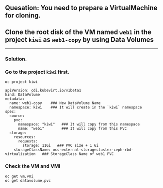## Quesation: You need to prepare a VirtualMachine for cloning.
## Clone the root disk of the VM named `web1` in the project `kiwi` as `web1-copy` by using Data Volumes
---

### Solution. 
### Go to the project `kiwi` first.
```
oc project kiwi
```

```
apiVersion: cdi.kubevirt.io/v1beta1
kind: DataVolume
metadata:
  name: web1-copy    ### New DataVolume Name
  namespace: kiwi    ### It will create in the `kiwi` namespace
spec:
  source:
    pvc: 
      namespace: "kiwi"   ### It will copy from this namespace
      name: "web1"        ### It will copy from this PVC
  storage: 
    resources:
      requests:
        storage: 11Gi   ### PVC size + 1 Gi
    storageClassName: ocs-external-storagecluster-ceph-rbd-virtualization   ### StorageClass Name of web1 PVC
```
### Check the VM and VMi
```
oc get vm,vmi
oc get datavolume,pvc
```
